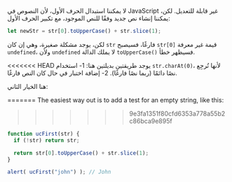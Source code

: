 لا يمكننا استبدال الحرف الأول، لأن النصوص في JavaScript غير قابلة للتعديل. لكن، يمكننا إنشاء نص جديد وفقًا للنص الموجود، مع تكبير الحرف الأول: 

```js
let newStr = str[0].toUpperCase() + str.slice(1);
```

لكن، يوجد مشكلة صغيرة، وهي إن كان `str` فارغًا، فسيصبح `str[0]‎` قيمة غير معرفة `undefined`، ولأن `undefined` لا يملك الدالة `toUpperCase()‎` فسيظهر خطأ.

<<<<<<< HEAD
يوجد طريقتين بديلتين هنا:
1- استخدام `str.charAt(0)‎`، لأنها تُرجِع نصًا دائمًا (ربما نصًا فارغًا).
2- إضافة اختبار في حال كان النص فارغًا.

هنا الخيار الثاني:

=======
The easiest way out is to add a test for an empty string, like this:
>>>>>>> 9e3fa1351f80cfd6353a778a55b2c86bca9e895f

```js run demo
function ucFirst(str) {
  if (!str) return str;

  return str[0].toUpperCase() + str.slice(1);
}

alert( ucFirst("john") ); // John
```
